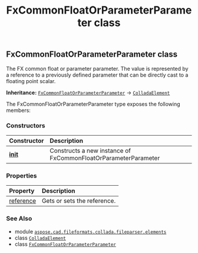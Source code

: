 ﻿---
title: FxCommonFloatOrParameterParameter class
second_title: Aspose.CAD for Python via .NET API References
description: 
type: docs
weight: 390
url: /python-net/aspose.cad.fileformats.collada.fileparser.elements/fxcommonfloatorparameterparameter/
is_root: false
---

## FxCommonFloatOrParameterParameter class

The FX common float or parameter parameter.
The value is represented by a reference to a previously defined parameter that can be directly cast to a floating point scalar.



**Inheritance:** [`FxCommonFloatOrParameterParameter`](/cad/python-net/aspose.cad.fileformats.collada.fileparser.elements/fxcommonfloatorparameterparameter) → 
[`ColladaElement`](/cad/python-net/aspose.cad.fileformats.collada.fileparser.elements/colladaelement)



The FxCommonFloatOrParameterParameter type exposes the following members:

### Constructors
| Constructor | Description |
| :- | :- |
| [__init__](/cad/python-net/aspose.cad.fileformats.collada.fileparser.elements/fxcommonfloatorparameterparameter/__init__/#) | Constructs a new instance of FxCommonFloatOrParameterParameter |


### Properties
| Property | Description |
| :- | :- |
| [reference](/cad/python-net/aspose.cad.fileformats.collada.fileparser.elements/fxcommonfloatorparameterparameter/reference) | Gets or sets the reference. |



### See Also
* module [`aspose.cad.fileformats.collada.fileparser.elements`](..)
* class [`ColladaElement`](/cad/python-net/aspose.cad.fileformats.collada.fileparser.elements/colladaelement)
* class [`FxCommonFloatOrParameterParameter`](/cad/python-net/aspose.cad.fileformats.collada.fileparser.elements/fxcommonfloatorparameterparameter)
